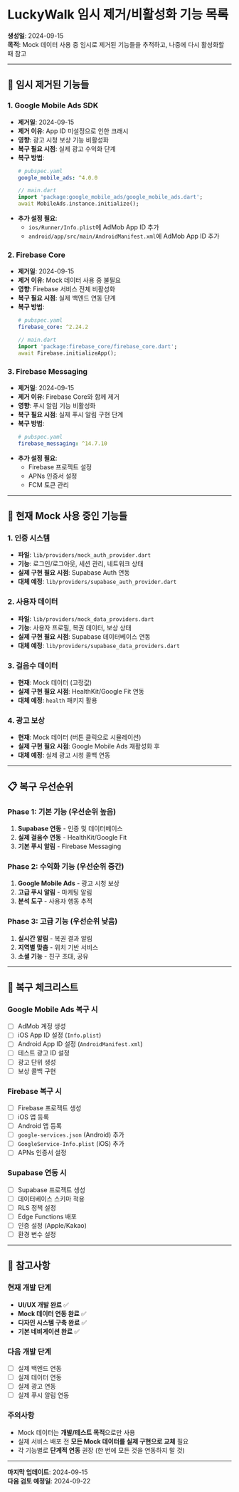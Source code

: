# LuckyWalk 임시 제거/비활성화 기능 목록

**생성일**: 2024-09-15  
**목적**: Mock 데이터 사용 중 임시로 제거된 기능들을 추적하고, 나중에 다시 활성화할 때 참고

---

## 🚨 **임시 제거된 기능들**

### 1. **Google Mobile Ads SDK**
- **제거일**: 2024-09-15
- **제거 이유**: App ID 미설정으로 인한 크래시
- **영향**: 광고 시청 보상 기능 비활성화
- **복구 필요 시점**: 실제 광고 수익화 단계
- **복구 방법**:
  ```yaml
  # pubspec.yaml
  google_mobile_ads: ^4.0.0
  ```
  ```dart
  // main.dart
  import 'package:google_mobile_ads/google_mobile_ads.dart';
  await MobileAds.instance.initialize();
  ```
- **추가 설정 필요**:
  - `ios/Runner/Info.plist`에 AdMob App ID 추가
  - `android/app/src/main/AndroidManifest.xml`에 AdMob App ID 추가

### 2. **Firebase Core**
- **제거일**: 2024-09-15
- **제거 이유**: Mock 데이터 사용 중 불필요
- **영향**: Firebase 서비스 전체 비활성화
- **복구 필요 시점**: 실제 백엔드 연동 단계
- **복구 방법**:
  ```yaml
  # pubspec.yaml
  firebase_core: ^2.24.2
  ```
  ```dart
  // main.dart
  import 'package:firebase_core/firebase_core.dart';
  await Firebase.initializeApp();
  ```

### 3. **Firebase Messaging**
- **제거일**: 2024-09-15
- **제거 이유**: Firebase Core와 함께 제거
- **영향**: 푸시 알림 기능 비활성화
- **복구 필요 시점**: 실제 푸시 알림 구현 단계
- **복구 방법**:
  ```yaml
  # pubspec.yaml
  firebase_messaging: ^14.7.10
  ```
- **추가 설정 필요**:
  - Firebase 프로젝트 설정
  - APNs 인증서 설정
  - FCM 토큰 관리

---

## 🔄 **현재 Mock 사용 중인 기능들**

### 1. **인증 시스템**
- **파일**: `lib/providers/mock_auth_provider.dart`
- **기능**: 로그인/로그아웃, 세션 관리, 네트워크 상태
- **실제 구현 필요 시점**: Supabase Auth 연동
- **대체 예정**: `lib/providers/supabase_auth_provider.dart`

### 2. **사용자 데이터**
- **파일**: `lib/providers/mock_data_providers.dart`
- **기능**: 사용자 프로필, 복권 데이터, 보상 상태
- **실제 구현 필요 시점**: Supabase 데이터베이스 연동
- **대체 예정**: `lib/providers/supabase_data_providers.dart`

### 3. **걸음수 데이터**
- **현재**: Mock 데이터 (고정값)
- **실제 구현 필요 시점**: HealthKit/Google Fit 연동
- **대체 예정**: `health` 패키지 활용

### 4. **광고 보상**
- **현재**: Mock 데이터 (버튼 클릭으로 시뮬레이션)
- **실제 구현 필요 시점**: Google Mobile Ads 재활성화 후
- **대체 예정**: 실제 광고 시청 콜백 연동

---

## 📋 **복구 우선순위**

### **Phase 1: 기본 기능 (우선순위 높음)**
1. **Supabase 연동** - 인증 및 데이터베이스
2. **실제 걸음수 연동** - HealthKit/Google Fit
3. **기본 푸시 알림** - Firebase Messaging

### **Phase 2: 수익화 기능 (우선순위 중간)**
1. **Google Mobile Ads** - 광고 시청 보상
2. **고급 푸시 알림** - 마케팅 알림
3. **분석 도구** - 사용자 행동 추적

### **Phase 3: 고급 기능 (우선순위 낮음)**
1. **실시간 알림** - 복권 결과 알림
2. **지역별 맞춤** - 위치 기반 서비스
3. **소셜 기능** - 친구 초대, 공유

---

## 🔧 **복구 체크리스트**

### **Google Mobile Ads 복구 시**
- [ ] AdMob 계정 생성
- [ ] iOS App ID 설정 (`Info.plist`)
- [ ] Android App ID 설정 (`AndroidManifest.xml`)
- [ ] 테스트 광고 ID 설정
- [ ] 광고 단위 생성
- [ ] 보상 콜백 구현

### **Firebase 복구 시**
- [ ] Firebase 프로젝트 생성
- [ ] iOS 앱 등록
- [ ] Android 앱 등록
- [ ] `google-services.json` (Android) 추가
- [ ] `GoogleService-Info.plist` (iOS) 추가
- [ ] APNs 인증서 설정

### **Supabase 연동 시**
- [ ] Supabase 프로젝트 생성
- [ ] 데이터베이스 스키마 적용
- [ ] RLS 정책 설정
- [ ] Edge Functions 배포
- [ ] 인증 설정 (Apple/Kakao)
- [ ] 환경 변수 설정

---

## 📝 **참고사항**

### **현재 개발 단계**
- **UI/UX 개발 완료** ✅
- **Mock 데이터 연동 완료** ✅
- **디자인 시스템 구축 완료** ✅
- **기본 네비게이션 완료** ✅

### **다음 개발 단계**
- [ ] 실제 백엔드 연동
- [ ] 실제 데이터 연동
- [ ] 실제 광고 연동
- [ ] 실제 푸시 알림 연동

### **주의사항**
- Mock 데이터는 **개발/테스트 목적**으로만 사용
- 실제 서비스 배포 전 **모든 Mock 데이터를 실제 구현으로 교체** 필요
- 각 기능별로 **단계적 연동** 권장 (한 번에 모든 것을 연동하지 말 것)

---

**마지막 업데이트**: 2024-09-15  
**다음 검토 예정일**: 2024-09-22
